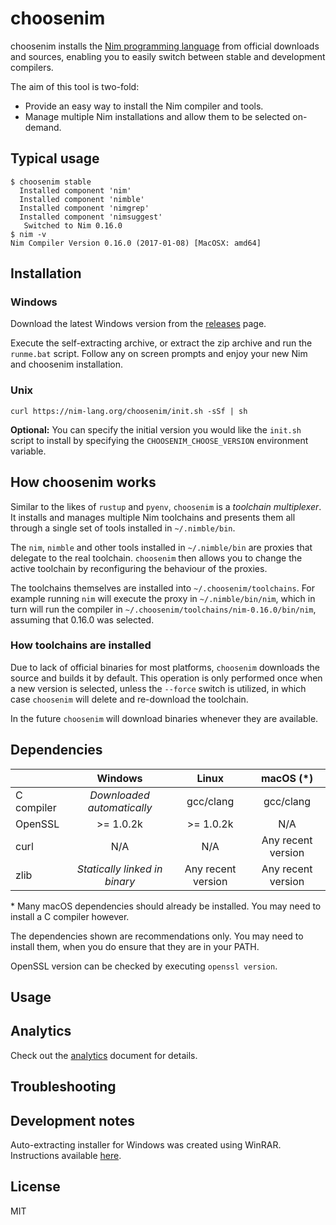 # choosenim

choosenim installs the [Nim programming language](https://nim-lang.org) from
official downloads and sources, enabling you to easily switch between stable
and development compilers.

The aim of this tool is two-fold:

* Provide an easy way to install the Nim compiler and tools.
* Manage multiple Nim installations and allow them to be selected on-demand.

## Typical usage

```
$ choosenim stable
  Installed component 'nim'
  Installed component 'nimble'
  Installed component 'nimgrep'
  Installed component 'nimsuggest'
   Switched to Nim 0.16.0
$ nim -v
Nim Compiler Version 0.16.0 (2017-01-08) [MacOSX: amd64]
```

## Installation

### Windows

Download the latest Windows version from the
[releases](https://github.com/dom96/choosenim/releases) page.

Execute the self-extracting archive, or extract the zip archive and run
the ``runme.bat`` script. Follow any on screen prompts and enjoy your
new Nim and choosenim installation.

### Unix

```
curl https://nim-lang.org/choosenim/init.sh -sSf | sh
```

**Optional:** You can specify the initial version you would like the `init.sh`
              script to install by specifying the ``CHOOSENIM_CHOOSE_VERSION``
              environment variable.

## How choosenim works

Similar to the likes of ``rustup`` and ``pyenv``, ``choosenim`` is a
_toolchain multiplexer_.
It installs and manages multiple Nim toolchains and presents them all through
a single set of tools installed in ``~/.nimble/bin``.

The ``nim``, ``nimble`` and other tools installed in ``~/.nimble/bin`` are
proxies that delegate to the real toolchain. ``choosenim`` then allows you
to change the active toolchain by reconfiguring the behaviour of the proxies.

The toolchains themselves are installed into ``~/.choosenim/toolchains``. For
example running ``nim`` will execute the proxy in ``~/.nimble/bin/nim``, which
in turn will run the compiler in ``~/.choosenim/toolchains/nim-0.16.0/bin/nim``,
assuming that 0.16.0 was selected.

### How toolchains are installed

Due to lack of official binaries for most platforms, ``choosenim`` downloads
the source and builds it by default. This operation is only performed once
when a new version is selected, unless the ``--force`` switch is utilized, in
which case ``choosenim`` will delete and re-download the toolchain.

In the future ``choosenim`` will download binaries whenever they are available.

## Dependencies

|            | Windows                       | Linux              | macOS (*)          |
| ---------- | :---------------------------: | :----------------: | :----------------: |
| C compiler | *Downloaded automatically*    | gcc/clang          | gcc/clang          |
| OpenSSL    | >= 1.0.2k                     | >= 1.0.2k          | N/A                |
| curl       | N/A                           | N/A                | Any recent version |
| zlib       | *Statically linked in binary* | Any recent version | Any recent version |

\* Many macOS dependencies should already be installed. You may need to install
   a C compiler however.

The dependencies shown are recommendations only. You may need to install
them, when you do ensure that they are in your PATH.

OpenSSL version can be checked by executing ``openssl version``.

## Usage

## Analytics

Check out the
[analytics](https://github.com/dom96/choosenim/blob/master/analytics.md)
document for details.

## Troubleshooting

## Development notes

Auto-extracting installer for Windows was created using WinRAR. Instructions
available [here](http://stackoverflow.com/a/27905551/492186).

## License

MIT
